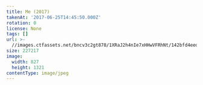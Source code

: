 ```yaml
---
title: Me (2017)
takenAt: '2017-06-25T14:45:50.000Z'
rotation: 0
license: None
tags: []
url: >-
  //images.ctfassets.net/bncv3c2gt878/1XRaJ2h4nIe7xHHwVFRhNt/142bfd4eedd517ebdcc8afd0f891c312/me-2017_35486466806_o
size: 227217
image:
  width: 827
  height: 1321
contentType: image/jpeg
---
```


